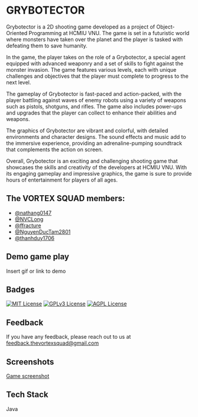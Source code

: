 
# GRYBOTECTOR

Grybotector is a 2D shooting game developed as a project of Object-Oriented Programming at HCMIU VNU. The game is set in a futuristic world where monsters have taken over the planet and the player is tasked with defeating them to save humanity.

In the game, the player takes on the role of a Grybotector, a special agent equipped with advanced weaponry and a set of skills to fight against the monster invasion. The game features various levels, each with unique challenges and objectives that the player must complete to progress to the next level.

The gameplay of Grybotector is fast-paced and action-packed, with the player battling against waves of enemy robots using a variety of weapons such as pistols, shotguns, and rifles. The game also includes power-ups and upgrades that the player can collect to enhance their abilities and weapons.

The graphics of Grybotector are vibrant and colorful, with detailed environments and character designs. The sound effects and music add to the immersive experience, providing an adrenaline-pumping soundtrack that complements the action on screen.

Overall, Grybotector is an exciting and challenging shooting game that showcases the skills and creativity of the developers at HCMIU VNU. With its engaging gameplay and impressive graphics, the game is sure to provide hours of entertainment for players of all ages.



## The VORTEX SQUAD members: 

- [@nathang0147](https://github.com/nathang0147)
- [@NVCLong](https://github.com/NVCLong)
- [@ffracture](https://github.com/ffracture)
- [@NguyenDucTam2801](https://github.com/NguyenDucTam2801)
- [@thanhduy1706](https://github.com/thanhduy1706)



## Demo game play

Insert gif or link to demo


## Badges

[![MIT License](https://img.shields.io/badge/License-MIT-green.svg)](https://choosealicense.com/licenses/mit/)
[![GPLv3 License](https://img.shields.io/badge/License-GPL%20v3-yellow.svg)](https://opensource.org/licenses/)
[![AGPL License](https://img.shields.io/badge/license-AGPL-blue.svg)](http://www.gnu.org/licenses/agpl-3.0)


## Feedback

If you have any feedback, please reach out to us at feedback.thevortexsquad@gmail.com


## Screenshots

[Game screenshot](https://github.com/nathang0147)

## Tech Stack

Java
